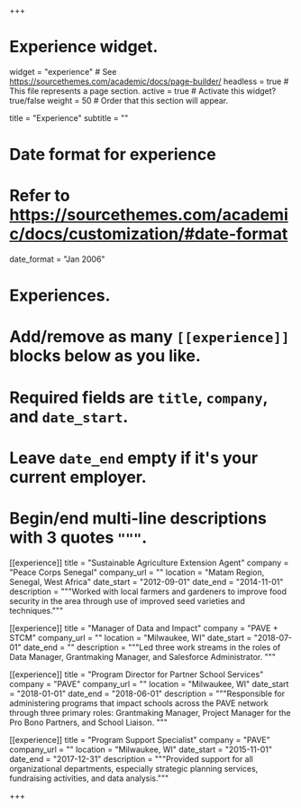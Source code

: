 +++
# Experience widget.
widget = "experience"  # See https://sourcethemes.com/academic/docs/page-builder/
headless = true  # This file represents a page section.
active = true  # Activate this widget? true/false
weight = 50  # Order that this section will appear.

title = "Experience"
subtitle = ""

# Date format for experience
#   Refer to https://sourcethemes.com/academic/docs/customization/#date-format
date_format = "Jan 2006"

# Experiences.
#   Add/remove as many `[[experience]]` blocks below as you like.
#   Required fields are `title`, `company`, and `date_start`.
#   Leave `date_end` empty if it's your current employer.
#   Begin/end multi-line descriptions with 3 quotes `"""`.
[[experience]]
  title = "Sustainable Agriculture Extension Agent"
  company = "Peace Corps Senegal"
  company_url = ""
  location = "Matam Region, Senegal, West Africa"
  date_start = "2012-09-01"
  date_end = "2014-11-01"
  description = """Worked with local farmers and gardeners to improve food security in the area through use of improved seed varieties and techniques."""

[[experience]]
  title = "Manager of Data and Impact"
  company = "PAVE + STCM"
  company_url = ""
  location = "Milwaukee, WI"
  date_start = "2018-07-01"
  date_end = ""
  description = """Led three work streams in the roles of Data Manager, Grantmaking Manager, and Salesforce Administrator. """
  
[[experience]]
  title = "Program Director for Partner School Services"
  company = "PAVE"
  company_url = ""
  location = "Milwaukee, WI"
  date_start = "2018-01-01"
  date_end = "2018-06-01"
  description = """Responsible for administering programs that impact schools across the PAVE network through three primary roles: Grantmaking Manager, Project Manager for the Pro Bono Partners, and School Liaison. """
  
[[experience]]
  title = "Program Support Specialist"
  company = "PAVE"
  company_url = ""
  location = "Milwaukee, WI"
  date_start = "2015-11-01"
  date_end = "2017-12-31"
  description = """Provided support for all organizational departments, especially strategic planning services, fundraising activities, and data analysis."""

+++
